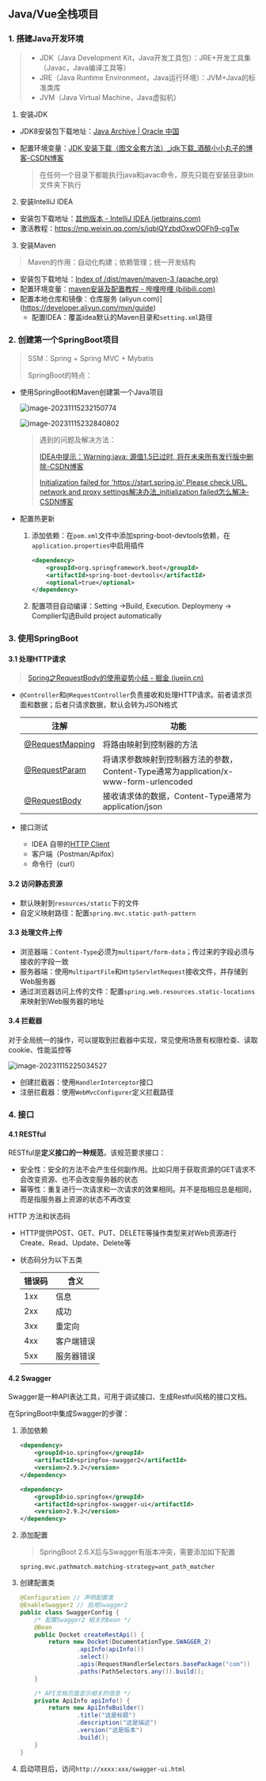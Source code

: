 ## Java/Vue全栈项目

### 1. 搭建Java开发环境

> - JDK（Java Development Kit，Java开发工具包）：JRE+开发工具集（Javac，Java编译工具等）
> - JRE（Java Runtime Environment，Java运行环境）：JVM+Java的标准类库
> - JVM（Java Virtual Machine，Java虚拟机）

1. 安装JDK

- JDK8安装包下载地址：[Java Archive | Oracle 中国](https://www.oracle.com/cn/java/technologies/downloads/archive/)

- 配置环境变量：[JDK 安装下载（图文全套方法）_jdk下载_酒酿小小丸子的博客-CSDN博客](https://blog.csdn.net/2201_75362610/article/details/132757390?spm=1001.2101.3001.6650.2&utm_medium=distribute.pc_relevant.none-task-blog-2~default~YuanLiJiHua~Position-2-132757390-blog-109993896.235^v38^pc_relevant_sort&depth_1-utm_source=distribute.pc_relevant.none-task-blog-2~default~YuanLiJiHua~Position-2-132757390-blog-109993896.235^v38^pc_relevant_sort&utm_relevant_index=5)

  > 在任何一个目录下都能执行java和javac命令，原先只能在安装目录bin文件夹下执行

2. 安装IntelliJ IDEA

- 安装包下载地址：[其他版本 - IntelliJ IDEA (jetbrains.com)](https://www.jetbrains.com/zh-cn/idea/download/other.html)
- 激活教程：https://mp.weixin.qq.com/s/jqblQYzbdOxwOOFh9-cgTw

3. 安装Maven

>  Maven的作用：自动化构建；依赖管理；统一开发结构

- 安装包下载地址：[Index of /dist/maven/maven-3 (apache.org)](https://archive.apache.org/dist/maven/maven-3/)
- 配置环境变量：[maven安装及配置教程 - 哔哩哔哩 (bilibili.com)](https://www.bilibili.com/read/cv27488592/)
- 配置本地仓库和镜像：仓库服务 (aliyun.com)](https://developer.aliyun.com/mvn/guide)
  - 配置IDEA：覆盖idea默认的Maven目录和`setting.xml`路径

### 2. 创建第一个SpringBoot项目

> SSM：Spring + Spring MVC + Mybatis
>
> SpringBoot的特点：

- 使用SpringBoot和Maven创建第一个Java项目

  ![image-20231115232150774](C:\Users\ChenH\AppData\Roaming\Typora\typora-user-images\image-20231115232150774.png)

  ![image-20231115232840802](C:\Users\ChenH\AppData\Roaming\Typora\typora-user-images\image-20231115232840802.png)

  > 遇到的问题及解决方法：
  >
  > [IDEA中提示：Warning:java: 源值1.5已过时, 将在未来所有发行版中删除-CSDN博客](https://blog.csdn.net/Stripeybaby/article/details/80010734)
  >
  > [Initialization failed for 'https://start.spring.io' Please check URL, network and proxy settings解决办法_initialization failed怎么解决-CSDN博客](https://blog.csdn.net/qq_42815122/article/details/85551956)

- 配置热更新

  1. 添加依赖：在`pom.xml`文件中添加spring-boot-devtools依赖，在`application.properties`中启用插件
  
     ```pom.xml
     <dependency>
         <groupId>org.springframework.boot</groupId>
         <artifactId>spring-boot-devtools</artifactId>
         <optional>true</optional>
     </dependency>
     ```
  
  2. 配置项目自动编译：Setting ->Build, Execution. Deploymeny -> Complier勾选Build project automatically

### 3. 使用SpringBoot

#### 3.1 处理HTTP请求

> [Spring之RequestBody的使用姿势小结 - 掘金 (juejin.cn)](https://juejin.cn/post/6844903648858734600#heading-0)

- `@Controller`和`@RequestController`负责接收和处理HTTP请求。前者请求页面和数据；后者只请求数据，默认会转为JSON格式

  | 注解                                                         | 功能                                                         |
  | ------------------------------------------------------------ | ------------------------------------------------------------ |
  |                                                              |                                                              |
  | [@RequestMapping](https://docs.spring.io/spring-framework/reference/web/webmvc/mvc-controller/ann-requestmapping.html) | 将路由映射到控制器的方法                                     |
  | [@RequestParam](https://docs.spring.io/spring-framework/reference/web/webmvc/mvc-controller/ann-methods/requestparam.html) | 将请求参数映射到控制器方法的参数，Content-Type通常为application/x-www-form-urlencoded |
  | [@RequestBody](https://serinryu.medium.com/spring-requestbody-vs-requestparam-78b1b433fc0c) | 接收请求体的数据，Content-Type通常为application/json         |

- 接口测试

  - IDEA 自带的[HTTP Client](https://bbs.huaweicloud.com/blogs/268840)
  - 客户端（Postman/Apifox）
  - 命令行（curl）

#### 3.2 访问静态资源

- 默认映射到`resources/static`下的文件
- 自定义映射路径：配置`spring.mvc.static-path-pattern`

#### 3.3 处理文件上传

- 浏览器端：`Content-Type`必须为`multipart/form-data`；传过来的字段必须与接收的字段一致
- 服务器端：使用`MultipartFile`和`HttpServletRequest`接收文件，并存储到Web服务器
- 通过浏览器访问上传的文件：配置`spring.web.resources.static-locations`来映射到Web服务器的地址

#### 3.4 拦截器

对于全局统一的操作，可以提取到拦截器中实现，常见使用场景有权限检查、读取cookie、性能监控等

![image-20231115225034527](C:\Users\ChenH\AppData\Roaming\Typora\typora-user-images\image-20231115225034527.png)

- 创建拦截器：使用`HandlerInterceptor`接口
- 注册拦截器：使用`WebMvcConfigurer`定义拦截路径

### 4. 接口

#### 4.1 RESTful

RESTful是**定义接口的一种规范**，该规范要求接口：

- 安全性：安全的方法不会产生任何副作用。比如只用于获取资源的GET请求不会改变资源、也不会改变服务器的状态
- 幂等性：重复进行一次请求和一次请求的效果相同。并不是指相应总是相同，而是指服务器上资源的状态不再改变

HTTP 方法和状态码

- HTTP提供POST、GET、PUT、DELETE等操作类型来对Web资源进行Create、Read、Update、Delete等

- 状态码分为以下五类

  | 错误码 | 含义       |
  | ------ | ---------- |
  | 1xx    | 信息       |
  | 2xx    | 成功       |
  | 3xx    | 重定向     |
  | 4xx    | 客户端错误 |
  | 5xx    | 服务器错误 |

#### 4.2 Swagger

Swagger是一种API表达工具，可用于调试接口、生成Restful风格的接口文档。

在SpringBoot中集成Swagger的步骤：

1. 添加依赖

   ```xml
   <dependency>
       <groupId>io.springfox</groupId>
       <artifactId>springfox-swagger2</artifactId>
       <version>2.9.2</version>
   </dependency>
   
   <dependency>
       <groupId>io.springfox</groupId>
       <artifactId>springfox-swagger-ui</artifactId>
       <version>2.9.2</version>
   </dependency>
   ```

2. 添加配置

   > SpringBoot 2.6.X后与Swagger有版本冲突，需要添加如下配置

   ```properties
   spring.mvc.pathmatch.matching-strategy=ant_path_matcher
   ```

3. 创建配置类

   ```java
   @Configuration // 声明配置类
   @EnableSwagger2 // 启用Swagger2
   public class SwaggerConfig {
       /* 配置Swagger2 相关的bean */
       @Bean
       public Docket createRestApi() {
           return new Docket(DocumentationType.SWAGGER_2)
                   .apiInfo(apiInfo())
                   .select()
                   .apis(RequestHandlerSelectors.basePackage("com"))
                   .paths(PathSelectors.any()).build();
       }
   
       /* API文档页面显示相关的信息 */
       private ApiInfo apiInfo() {
           return new ApiInfoBuilder()
                   .title("这是标题")
                   .description("这是描述")
                   .version("这是版本")
                   .build();
       }
   }
   ```

4. 启动项目后，访问`http://xxxx:xxx/swagger-ui.html`
